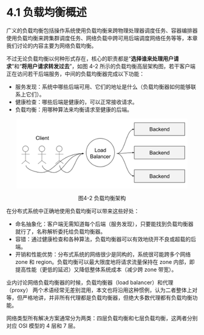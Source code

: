 # 4.1 负载均衡概述

广义的负载均衡包括操作系统使用负载均衡来跨物理处理器调度任务、容器编排器使用负载均衡来跨集群调度任务、网络负载中跨可用后端调度网络任务等等，本章我们讨论的内容主要为网络负载均衡。

不过无论负载均衡以何种形式存在，核心的职责都是“**选择谁来处理用户请求**”和“**将用户请求转发过去**”，如图 4-2 所示的负载均衡高层架构图，若干客户端正在访问若干后端服务，中间的负载均衡器完成以下功能：

- 服务发现：系统中哪些后端可用、它们的地址是什么（负载均衡器如何能够联系上它们）。
- 健康检查：哪些后端是健康的，可以正常接收请求。
- 负载均衡：用哪种算法来均衡请求至健康的后端。

<div  align="center">
	<img src="../assets/balancer.svg" width = "450"  align=center />
	<p>图4-2 负载均衡架构</p>
</div>


在分布式系统中正确地使用负载均衡可以带来这些好处：

- 命名抽象化：客户端无需知道每个后端（服务发现），只要能找到负载均衡器就行了，名称解析委托给负载均衡器。
- 容错：通过健康检查和各种算法，负载均衡器可以有效地绕开不良或超载的后端。
- 开销和性能优势：分布式系统的网络很少是同构的，系统很可能跨多个网络 zone 和 region。负载均衡可以最大限度地将请求流量保持在 zone 内部，即提高性能（更低的延迟）又降低整体系统成本（减少跨 zone 带宽）。

业内讨论网络负载均衡器的时候，负载均衡器（load balancer）和代理（proxy） 两个术语经常无差别混用，本文也将沿用这种惯例，认为二者整体上对等，但严格地讲，并非所有代理都是负载均衡器，但绝大多数代理都有负载均衡功能。

网络类型所有解决方案通常分为两类：四层负载均衡和七层负载均衡，这两者分别对应 OSI 模型的 4 层和 7 层。